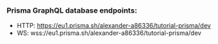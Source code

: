 ### Prisma GraphQL database endpoints:
- HTTP:  https://eu1.prisma.sh/alexander-a86336/tutorial-prisma/dev
- WS:    wss://eu1.prisma.sh/alexander-a86336/tutorial-prisma/dev